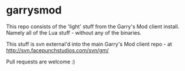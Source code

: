 garrysmod
=========

This repo consists of the 'light' stuff from the Garry's Mod client install. Namely all of the Lua stuff - without any of the binaries.

This stuff is svn external'd into the main Garry's Mod client repo - at http://svn.facepunchstudios.com/svn/gm/

Pull requests are welcome :)
